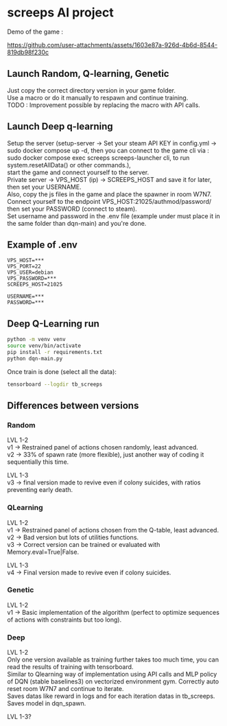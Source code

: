 # screeps AI project

Demo of the game :

https://github.com/user-attachments/assets/1603e87a-926d-4b6d-8544-819db98f230c

## Launch Random, Q-learning, Genetic

Just copy the correct directory version in your game folder.  
Use a macro or do it manually to respawn and continue training.  
TODO : Improvement possible by replacing the macro with API calls.  

## Launch Deep q-learning

Setup the server (setup-server -> Set your steam API KEY in config.yml -> sudo docker compose up -d, then you can connect to the game cli via : sudo docker compose exec screeps screeps-launcher cli, to run system.resetAllData() or other commands.),  
start the game and connect yourself to the server.  
Private server -> VPS_HOST (ip) -> SCREEPS_HOST and save it for later, then set your USERNAME.  
Also, copy the js files in the game and place the spawner in room W7N7.  
Connect yourself to the endpoint VPS_HOST:21025/authmod/password/ then set your PASSWORD (connect to steam).  
Set username and password in the .env file (example under must place it in the same folder than dqn-main) and you're done.  

## Example of .env

```env
VPS_HOST=***
VPS_PORT=22
VPS_USER=debian
VPS_PASSWORD=***
SCREEPS_HOST=21025

USERNAME=***
PASSWORD=***
```

## Deep Q-Learning run

```bash
python -m venv venv
source venv/bin/activate
pip install -r requirements.txt
python dqn-main.py
```

Once train is done (select all the data):

```bash
tensorboard --logdir tb_screeps
```

## Differences between versions

### Random

LVL 1-2  
v1 -> Restrained panel of actions chosen randomly, least advanced.  
v2 -> 33% of spawn rate (more flexible), just another way of coding it sequentially this time.  

LVL 1-3  
v3 -> final version made to revive even if colony suicides, with ratios preventing early death.  

### QLearning

LVL 1-2  
v1 -> Restrained panel of actions chosen from the Q-table, least advanced.  
v2 -> Bad version but lots of utilities functions.  
v3 -> Correct version can be trained or evaluated with Memory.eval=True|False.  

LVL 1-3  
v4 -> Final version made to revive even if colony suicides.  

### Genetic

LVL 1-2  
v1 -> Basic implementation of the algorithm (perfect to optimize sequences of actions with constraints but too long).  

### Deep

LVL 1-2  
Only one version available as training further takes too much time, you can read the results of training with tensorboard.  
Similar to Qlearning way of implementation using API calls and MLP policy of DQN (stable baselines3) on vectorized environment gym. Correctly auto reset room W7N7 and continue to iterate.  
Saves datas like reward in logs and for each iteration datas in tb_screeps.  
Saves model in dqn_spawn.  

LVL 1-3?

